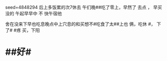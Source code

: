 seed=4848294
后上多饭累的次7休去
午们晚##吃了零上，早然了
去点
，
早买
没的
午起早早中
不 快午宿他

舍在没来下早也吃息晚点中上穴息的和买想不#吃食了太##上也 俩，吃休
#，
下了#
#疼
买，下阳
# ##好#